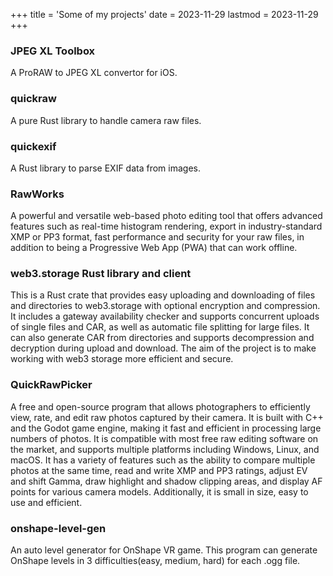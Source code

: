 +++
title = 'Some of my projects'
date = 2023-11-29
lastmod = 2023-11-29
+++

### JPEG XL Toolbox
A ProRAW to JPEG XL convertor for iOS.

### quickraw
A pure Rust library to handle camera raw files.

### quickexif
A Rust library to parse EXIF data from images.

### RawWorks
A powerful and versatile web-based photo editing tool that offers advanced features such as real-time histogram rendering, export in industry-standard XMP or PP3 format, fast performance and security for your raw files, in addition to being a Progressive Web App (PWA) that can work offline.

### web3.storage Rust library and client
This is a Rust crate that provides easy uploading and downloading of files and directories to web3.storage with optional encryption and compression. It includes a gateway availability checker and supports concurrent uploads of single files and CAR, as well as automatic file splitting for large files. It can also generate CAR from directories and supports decompression and decryption during upload and download. The aim of the project is to make working with web3 storage more efficient and secure.

### QuickRawPicker
A free and open-source program that allows photographers to efficiently view, rate, and edit raw photos captured by their camera. It is built with C++ and the Godot game engine, making it fast and efficient in processing large numbers of photos. It is compatible with most free raw editing software on the market, and supports multiple platforms including Windows, Linux, and macOS. It has a variety of features such as the ability to compare multiple photos at the same time, read and write XMP and PP3 ratings, adjust EV and shift Gamma, draw highlight and shadow clipping areas, and display AF points for various camera models. Additionally, it is small in size, easy to use and efficient.

### onshape-level-gen
An auto level generator for OnShape VR game. This program can generate OnShape levels in 3 difficulties(easy, medium, hard) for each .ogg file.
